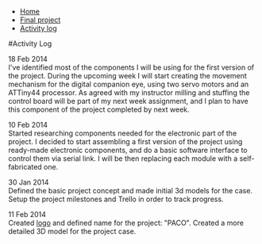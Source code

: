 <ul class="breadcrumbs">
	<li><a href="../index.html">Home</a></li>
	<li><a href="./index.html">Final project</a></li>
	<li class="current"><a href="./log.html">Activity log</a></li>
</ul>


#Activity Log

<span class="label">18 Feb 2014</span>
<br/>
I've identified most of the components I will be using for the first version of the project. During the upcoming week I will start creating the movement mechanism for the digital companion eye, using two servo motors and an ATTiny44 processor. As agreed with my instructor milling and stuffing the control board will be part of my next week assignment, and I plan to have this component of the project completed by next week.

<span class="label">10 Feb 2014</span>
<br/>
Started researching components needed for the electronic part of the project. I decided to start assembling a first version of the project using ready-made electronic components, and do a basic software interface to control them via serial link. I will be then replacing each module with a self-fabricated one.

<span class="label">30 Jan 2014</span>
<br/>
Defined the basic project concept and made initial 3d models for the case. 
Setup the project milestones and Trello in order to track progress.

<span class="label">11 Feb 2014</span>
<br/>
Created [logo](../images/week02/logo.png) and defined name for the project: "PACO". Created a more detailed 3D model for the project case.



